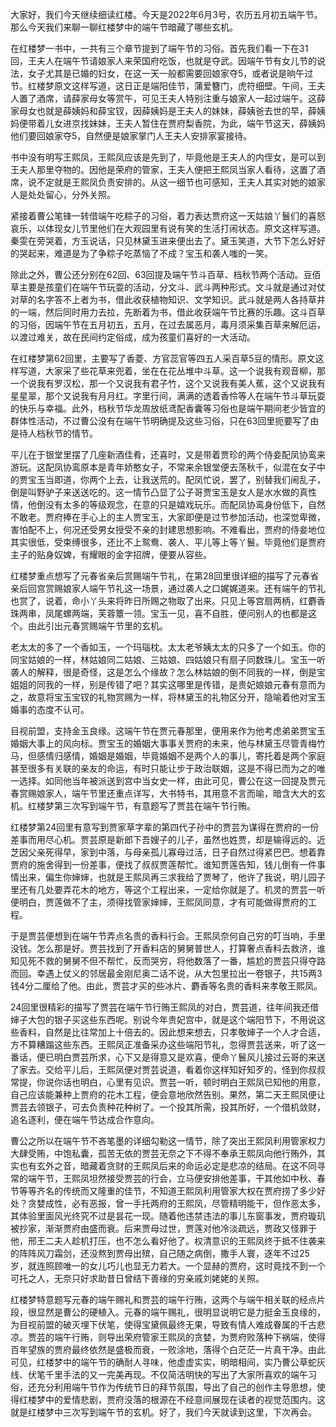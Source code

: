
大家好，我们今天继续细读红楼。今天是2022年6月3号，农历五月初五端午节。那么今天我们来聊一聊红楼梦中的端午节暗藏了哪些玄机。

在红楼梦一书中，一共有三个章节提到了端午节的习俗。首先我们看一下在31回，王夫人在端午节请娘家人来荣国府吃饭，也就是夺武。因端午节有女儿节的说法，女子尤其是已婚的妇女，在这一天一般都需要回娘家夺5，或者说是晌午过节。红楼梦原文这样写道，这日正是端阳佳节，蒲爱簪门，虎符细壁。午间，王夫人置了酒席，请薛家母女等赏午，可见王夫人特别注重与娘家人一起过端午。这薛家母女也就是薛姨妈和薛宝钗，因薛姨妈是王夫人的妹妹，薛姨爸去世的早，薛姨妈便带着儿女进京找妹妹，王夫人暂住在贾府梨香院，为此，端午节这天，薛姨妈他们要回娘家夺5，自然便是娘家掌门人王夫人安排家宴接待。

书中没有明写王熙凤，王熙凤应该是先到了，毕竟他是王夫人的内侄女，是可以到王夫人那里夺物的。因他是荣府的管家，王夫人便把王熙凤当家人看待，这置了酒席，说不定就是王熙凤负责安排的。从这一细节也可感知，王夫人其实对她的娘家人是处处留心，分外关照。

紧接着曹公笔锋一转借端午吃粽子的习俗，着力表达贾府这一天姑娘丫鬟们的喜怒哀乐，以体现女儿节里他们在大观园里有说有笑的生活打闹状态。原文这样写道。秦雯在旁哭着，方玉说话，只见林黛玉进来便出去了。黛玉笑道，大节下怎么好好的哭起来，难道是为了争粽子吃蒸恼了不成？宝玉和袭人嗤的一笑。

除此之外，曹公还分别在62回、63回提及端午节斗百草、档秋节两个活动。豆佰草主要是孩童们在端午节玩耍的活动，分文斗、武斗两种形式。文斗就是通过对仗对草的名字答不上者为书，借此收获植物知识、文学知识。武斗就是两人各持草井的一端，然后同时用力去拉，先断着为书，借此收获端午节比赛的乐趣。这斗百草的习俗，因端午节在五月初五，五月，在过去属恶月，毒月须采集百草来解厄运，以渡过难关，故在民间约定俗成，成为孩童们喜好的一大活动。

在红楼梦第62回里，主要写了香菱、方官蕊官等四五人采百草5豆的情形。原文这样写道，大家采了些花草来兜着，坐在在花丛堆中斗草。这一个说我有观音柳，那一个说我有罗汉松，那一个又说我有君子竹，这个又说我有美人蕉，这个又说我有星星翠，那个又说我有月月红。字里行间，满满的透着香伶等人在端午节斗草玩耍的快乐与幸福。此外，档秋节华龙周放纸鸢配香囊等习俗也是端午期间老少皆宜的群体性活动，不过曹公没有在端午节明确提及这些习俗，只在63回里扼要写了由是待人档秋节的情节。

平儿在于银堂里摆了几座新酒佳肴，还喜时，又是带着贾珍的两个侍妾配凤协鸾来游玩。这配凤协鸾原本是青年娇憨女子，不常来余银堂便去荡秋千，似混在女子中的贾宝玉当即道，你两个上去，让我送荒的。配凤忙说，罢了，别替我们闹乱子，倒是叫野驴子来送送吃的。这一情节凸显了公子哥贾宝玉是女人是水水做的真性情，他倒没有太多的等级观念，在意的只是嬉戏玩乐。而配凤协鸾身份低下，自然不敢老。贾府捧在手心上的主人贾宝玉，大家即便是过节参加活动，也深觉卑微，害怕配不上，何况还受男女授受不亲的封建思想影响。不难看出，贾府的侍妾地位其实很低，受束缚很多，还比不上鸳鸯、袭人、平儿等上等丫鬟。毕竟他们是贾府主子的贴身奴婢，有耀眼的金字招牌，便要从容些。

红楼梦重点想写了元春省亲后赏赐端午节礼，在第28回里很详细的描写了元春省亲后回宫赏赐娘家人端午节礼这一场景，通过袭人之口娓娓道来。还有端午的节礼也赏了，说着，命小丫头来将昨日所赐之物取了出来。只见上等宫扇两柄，红麝香珠两串，凤尾螺两端，芙蓉簟一领。宝玉一见，喜不自胜，便问别人的也都是这个。由此引出元春赏赐端午节里的玄机。

老太太的多了一个香如玉，一个玛瑙枕。太太老爷姨太太的只多了一个如玉。你的同宝姑娘的一样，林姑娘同二姑娘、三姑娘、四姑娘只有扇子同数珠儿。宝玉一听袭人的解释，很是奇怪，这是怎么个缘故？怎么林姑娘的倒不同我的一样，倒是宝姐姐的同我的一样，别是传错了吧？其实这哪里是传错，是贵妃娘娘元春有意而为之，故意将宝玉宝钗的礼物赏赐为一样，将林黛玉的礼物区分开，隐喻着他对宝玉婚事的态度不认可。

目视前盟，支持金玉良缘。这端午节在贾元春那里，便用来作为他考虑弟弟贾宝玉婚姻大事上的风向标。贾宝玉的婚姻大事事关贾府的未来，他与林黛玉尽管青梅竹马，但感情归感情，婚姻是婚姻，毕竟婚姻不是两个人的事儿，寄托着是两个家庭甚至很多有关联的亲友的命运，有时只能让步于政治联姻，这是不得已而为之的唯一选择。如同他当年被派送到宫中当女史一样，由此可见，曹公在这一回提及贾元春赏赐娘家人，端午节里还重点详写，大书特书，其用意不言而喻，暗含大大的玄机。红楼梦第三次写到端午节，有意题写了贾芸在端午节行贿。

红楼梦第24回里有意写到贾家草字辈的第四代子孙中的贾芸为谋得在贾府的一份差事而用尽心机。贾芸原是新郎下吾嫂子的儿子，虽然也姓贾，却是输得远的。近芝因父亲死得早，家到中落，与母亲孤儿寡母过活，日子自然过得紧巴巴。想着靠贾府的施舍得到一份差事，便找了叔叔贾莲帮忙。谁知贾莲告知，钱儿倒有一件事情出来，偏生你婶婶，也就是王熙凤再三求我给了贾琴了，他许了我说，明儿园子里还有几处要弄花木的地方，等这个工程出来，一定给你就是了。机灵的贾芸一听便明白，贾莲做不了主，须得找管家婶婶，王熙凤同意，才有可能做得贾府的工程。

于是贾芸便想到在端午节弄点名贵的香料行会。王熙凤奈何自己穷的叮当响，手里没钱。怎么那是好。贾芸找到了开香料店的舅舅普世人，打算奢点香料去救济，谁知见死不救的舅舅不但不帮忙，反而哭穷，将他数落了一番，尴尬的贾芸只得夺路而回。幸遇上仗义的邻居最金刚尼奥二话不说，从大包里拉出一卷银子，共15两3钱4分二厘给了他。由此，贾芸才买的些冰片、麝香等名贵的香料来孝敬王熙凤。

24回里很精彩的描写了贾芸在端午节行贿王熙凤的对白，贾芸道，往年间我还借婶子大包的银子买这些东西呢。别说今年贵妃宫中，就是这个端阳节下，不用说这些香料，自然是比往常加上十倍去的。因此想来想去，只孝敬婶子一个人才合适，方不算糟蹋这些东西。王熙凤正准备采办这些端阳节礼，忽得贾芸送来，听了这一番话，便已明白贾芸所求，心下又是得意又是欢喜，便命丫鬟风儿接过云哥的来送了家去。交给平儿后，王熙凤便对贾芸说道，看着你这样知好知歹的，怪到你叔叔常提，你说你话也明白，心里有见识。贾芸一听，顿时明白王熙凤已知他的用意，自己应该能兼种上贾府的花木工程，便会意地欣然告别。果然，第二天王熙凤便让贾芸去领银子，可去负责种花种树了。一个投其所需，投其所好，一个借机敛财，追名逐利，便在端午节达成合作意向。

曹公之所以在端午节不吝笔墨的详细勾勒这一情节，除了突出王熙凤利用管家权力大肆受贿，中饱私囊，孤苦无依的贾芸无奈之下不得不奉承王熙凤向他行贿外，其实也有玄外之音，暗藏着贪财的王熙凤后来的命运必定是悲凉的结局。在这不同寻常的端午节，王熙凤坦然接受贾芸的行会，立马便安排他差事，干其他如中秋、春节等等齐名的传统而又隆重的佳节，不知道王熙凤利用管家大权在贾府捞了多少好处？贪婪成性，必有恶报，曾一手托两府的王熙凤，尽管精明能干，但作恶太多，其体验里面风光终究不过是昙花一现。随着他违禁违法的事儿东窗事发，贾府璇玑被抄家，渐渐贾府由盛而衰。后来贾母过世，贾莲对他冷淡疏远，贾政又怪罪于他，邢王二夫人趁机打压，也不怎么看好他了。权清意识的王熙凤终于抵不住袭来的阵阵风刀霜剑，还没熬到贾母出殡，自己随之病倒，撒手人寰，逐年不过25岁，就连照顾唯一的女儿巧儿也显无力若大。一个显赫的贾府，这时竟找不到一个可托之人，无奈只好求助昔日曾结下善缘的穷亲戚刘姥姥的关照。

红楼梦特意题写元春的端午赐礼和贾芸的端午行贿，这两个与端午相关联的经点片段，很显然是曹公的硬植入。元春的端午赐礼，很明显说明它是力挺金玉良缘的，为目视前盟的破灭埋下伏笔，使得宝黛佩最终无果，导致有情人难成眷属的千古悲凉。贾芸的端午行贿，则导出荣府管家王熙凤的贪婪，为贾府败落种下祸端，使得百年望族的贾府最终依然是盛极而衰，一败涂地，落得个白茫茫一片真干净。由此可见，红楼梦中的端午节的确耐人寻味，他虚虚实实，明暗相间，实乃曹公草蛇灰线、伏笔千里手法的又一完美再现。不仅简洁明快的写出了大家所喜欢的端午习俗，还充分利用端午节作为传统节日的拜节氛围，导出了自己的创作主导思想，使得红楼梦中的爱情悲剧，贾府没落的根源在不经意间展现在读者的视觉范围内。这就是红楼梦中三次写到端午节的玄机。好了，我们今天就读到这里，下次再会。


